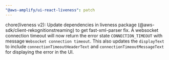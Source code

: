 ```yaml
---
"@aws-amplify/ui-react-liveness": patch
---
```


chore(liveness v2): Update dependencies in liveness package (@aws-sdk/client-rekognitionstreaming) to get fast-xml-parser fix.
A websocket connection timeout will now return the error state `CONNECTION_TIMEOUT` with message `Websocket connection timeout`. This also updates the `displayText` to include `connectionTimeoutHeaderText` and `connectionTimeoutMessageText` for displaying the error in the UI.
